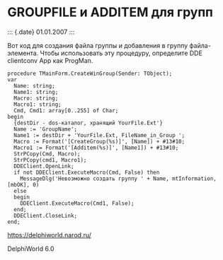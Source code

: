 GROUPFILE и ADDITEM для групп
=============================

::: {.date}
01.01.2007
:::

Вот код для создания файла группы и добавления в группу файла-элемента.
Чтобы использовать эту процедуру, определите DDE clientconv App как
ProgMan.

    procedure TMainForm.CreateWinGroup(Sender: TObject);
    var
      Name: string;
      Name1: string;
      Macro: string;
      Macro1: string;
      Cmd, Cmd1: array[0..255] of Char;
    begin
      {destDir - dos-каталог, хранящий YourFile.Ext'}
      Name := 'GroupName';
      Name1 := destDir + 'YourFile.Ext, FileName_in_Group ';
      Macro := Format('[CreateGroup(%s)]', [Name]) + #13#10;
      Macro1 := Format('[Additem(%s)]', [Name1]) + #13#10;
      StrPCopy(Cmd, Macro);
      StrPCopy(cmd1, Macro1);
      DDEClient.OpenLink;
      if not DDEClient.ExecuteMacro(Cmd, False) then
        MessageDlg('Невозможно создать группу ' + Name, mtInformation, [mbOK], 0)
      else
      begin
        DDEClient.ExecuteMacro(Cmd1, False);
      end;
      DDEClient.CloseLink;
    end;

<https://delphiworld.narod.ru/>

DelphiWorld 6.0
